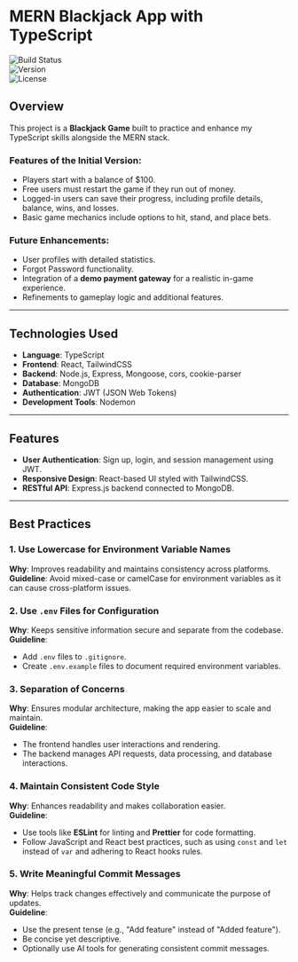 # MERN Blackjack App with TypeScript  
![Build Status](https://img.shields.io/badge/build-in%20development-yellow)  
![Version](https://img.shields.io/badge/version-v0.0.1-blue)  
![License](https://img.shields.io/badge/license-MIT-green)

## Overview  
This project is a **Blackjack Game** built to practice and enhance my TypeScript skills alongside the MERN stack.  

### Features of the Initial Version:  
- Players start with a balance of $100.  
- Free users must restart the game if they run out of money.  
- Logged-in users can save their progress, including profile details, balance, wins, and losses.  
- Basic game mechanics include options to hit, stand, and place bets.  

### Future Enhancements:  
- User profiles with detailed statistics.  
- Forgot Password functionality.  
- Integration of a **demo payment gateway** for a realistic in-game experience.  
- Refinements to gameplay logic and additional features.

---

## Technologies Used  
- **Language**: TypeScript  
- **Frontend**: React, TailwindCSS  
- **Backend**: Node.js, Express, Mongoose, cors, cookie-parser  
- **Database**: MongoDB  
- **Authentication**: JWT (JSON Web Tokens)  
- **Development Tools**: Nodemon  

---

## Features  
- **User Authentication**: Sign up, login, and session management using JWT.  
- **Responsive Design**: React-based UI styled with TailwindCSS.  
- **RESTful API**: Express.js backend connected to MongoDB.  

---

## Best Practices  

### 1. Use Lowercase for Environment Variable Names  
**Why**: Improves readability and maintains consistency across platforms.  
**Guideline**: Avoid mixed-case or camelCase for environment variables as it can cause cross-platform issues.  

### 2. Use `.env` Files for Configuration  
**Why**: Keeps sensitive information secure and separate from the codebase.  
**Guideline**:  
- Add `.env` files to `.gitignore`.  
- Create `.env.example` files to document required environment variables.  

### 3. Separation of Concerns  
**Why**: Ensures modular architecture, making the app easier to scale and maintain.  
**Guideline**:  
- The frontend handles user interactions and rendering.  
- The backend manages API requests, data processing, and database interactions.  

### 4. Maintain Consistent Code Style  
**Why**: Enhances readability and makes collaboration easier.  
**Guideline**:  
- Use tools like **ESLint** for linting and **Prettier** for code formatting.  
- Follow JavaScript and React best practices, such as using `const` and `let` instead of `var` and adhering to React hooks rules.  

### 5. Write Meaningful Commit Messages  
**Why**: Helps track changes effectively and communicate the purpose of updates.  
**Guideline**:  
- Use the present tense (e.g., "Add feature" instead of "Added feature").  
- Be concise yet descriptive.  
- Optionally use AI tools for generating consistent commit messages.